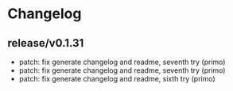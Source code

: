 # Changelog

## release/v0.1.31
* patch: fix generate changelog and readme, seventh try (primo)
* patch: fix generate changelog and readme, seventh try (primo)
* patch: fix generate changelog and readme, sixth try (primo)
